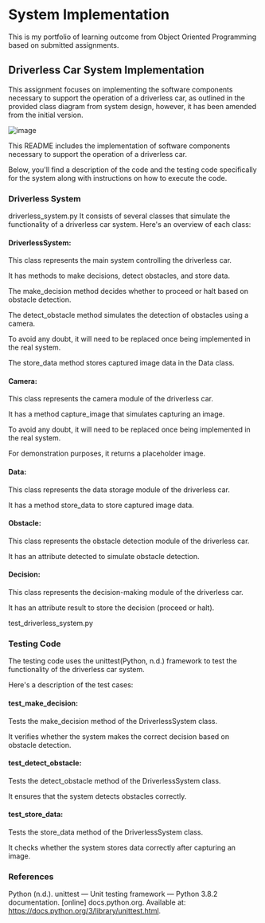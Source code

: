# System Implementation
This is my portfolio of learning outcome from Object Oriented Programming based on submitted assignments. 

## Driverless Car System Implementation

This assignment focuses on implementing the software components necessary to support the operation of a driverless car, as outlined in the provided class diagram from system design, however, it has been amended from the initial version.

![image](https://github.com/shur94/ePortfolio/assets/152515871/726b51ad-3538-4d66-a3d3-2b0b461a1cf7)

This README includes the implementation of software components necessary to support the operation of a driverless car. 

Below, you'll find a description of the code and the testing code specifically for the system along with instructions on how to execute the code.

### Driverless System

driverless_system.py
It consists of several classes that simulate the functionality of a driverless car system. Here's an overview of each class:

#### DriverlessSystem:
This class represents the main system controlling the driverless car.

It has methods to make decisions, detect obstacles, and store data.

The make_decision method decides whether to proceed or halt based on obstacle detection.

The detect_obstacle method simulates the detection of obstacles using a camera. 

To avoid any doubt, it will need to be replaced once being implemented in the real system.

The store_data method stores captured image data in the Data class.

#### Camera:
This class represents the camera module of the driverless car.

It has a method capture_image that simulates capturing an image. 

To avoid any doubt, it will need to be replaced once being implemented in the real system.

For demonstration purposes, it returns a placeholder image.

#### Data:
This class represents the data storage module of the driverless car.

It has a method store_data to store captured image data.

#### Obstacle:
This class represents the obstacle detection module of the driverless car.

It has an attribute detected to simulate obstacle detection.

#### Decision:
This class represents the decision-making module of the driverless car.

It has an attribute result to store the decision (proceed or halt).

test_driverless_system.py

### Testing Code
The testing code uses the unittest(Python, n.d.) framework to test the functionality of the driverless car system. 

Here's a description of the test cases:

#### test_make_decision: 
Tests the make_decision method of the DriverlessSystem class. 

It verifies whether the system makes the correct decision based on obstacle detection.

#### test_detect_obstacle: 
Tests the detect_obstacle method of the DriverlessSystem class. 

It ensures that the system detects obstacles correctly.

#### test_store_data:
Tests the store_data method of the DriverlessSystem class. 

It checks whether the system stores data correctly after capturing an image.
 

### References
Python (n.d.). unittest — Unit testing framework — Python 3.8.2 documentation. [online] docs.python.org. Available at: https://docs.python.org/3/library/unittest.html. 
